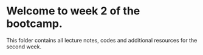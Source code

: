 # Welcome to week 2 of the bootcamp.
This folder contains all lecture notes, codes and additional resources for the second week.
